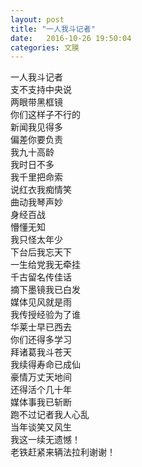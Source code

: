```yaml
---
layout: post
title: "一人我斗记者"
date:   2016-10-26 19:50:04
categories: 文膜
---
```


一人我斗记者<br/>
支不支持中央说<br/>
两眼带黑框镜<br/>
你们这样子不行的<br/>
新闻我见得多<br/>
偏差你要负责<br/>
我九十高龄<br/>
我时日不多<br/>
我千里把命索<br/>
说红衣我痴情笑<br/>
曲动我琴声妙<br/>
身经百战<br/>
懵懂无知<br/>
我只怪太年少<br/>
下台后我忘天下<br/>
一生给党我无牵挂<br/>
千古留名传佳话<br/>
摘下墨镜我已白发<br/>
媒体见风就是雨<br/>
我传授经验为了谁<br/>
华莱士早已西去<br/>
你们还得多学习<br/>
拜诸葛我斗苍天<br/>
我续得寿命已成仙<br/>
豪情万丈天地间<br/>
还得活个几十年<br/>
媒体事我已斩断<br/>
跑不过记者我人心乱<br/>
当年谈笑又风生<br/>
我这一续无遗憾！<br/>
老铁赶紧来辆法拉利谢谢！<br/>
